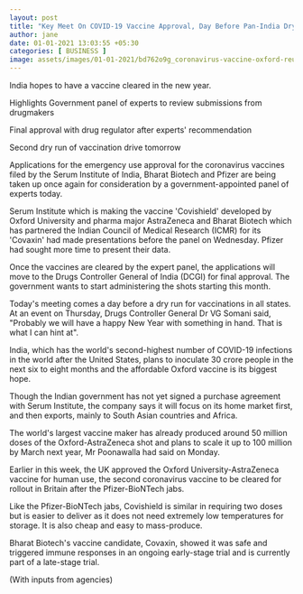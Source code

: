```yaml
---
layout: post
title: "Key Meet On COVID-19 Vaccine Approval, Day Before Pan-India Dry Run"
author: jane 
date: 01-01-2021 13:03:55 +05:30 
categories: [ BUSINESS ] 
image: assets/images/01-01-2021/bd762o9g_coronavirus-vaccine-oxford-reuters_625x300_01_January_21.jpg
---
```

India hopes to have a vaccine cleared in the new year.

Highlights Government panel of experts to review submissions from drugmakers

Final approval with drug regulator after experts' recommendation

Second dry run of vaccination drive tomorrow

Applications for the emergency use approval for the coronavirus vaccines filed by the Serum Institute of India, Bharat Biotech and Pfizer are being taken up once again for consideration by a government-appointed panel of experts today.

Serum Institute which is making the vaccine 'Covishield' developed by Oxford University and pharma major AstraZeneca and Bharat Biotech which has partnered the Indian Council of Medical Research (ICMR) for its 'Covaxin' had made presentations before the panel on Wednesday. Pfizer had sought more time to present their data.

Once the vaccines are cleared by the expert panel, the applications will move to the Drugs Controller General of India (DCGI) for final approval. The government wants to start administering the shots starting this month.

Today's meeting comes a day before a dry run for vaccinations in all states. At an event on Thursday, Drugs Controller General Dr VG Somani said, "Probably we will have a happy New Year with something in hand. That is what I can hint at".

India, which has the world's second-highest number of COVID-19 infections in the world after the United States, plans to inoculate 30 crore people in the next six to eight months and the affordable Oxford vaccine is its biggest hope.

Though the Indian government has not yet signed a purchase agreement with Serum Institute, the company says it will focus on its home market first, and then exports, mainly to South Asian countries and Africa.

The world's largest vaccine maker has already produced around 50 million doses of the Oxford-AstraZeneca shot and plans to scale it up to 100 million by March next year, Mr Poonawalla had said on Monday.

Earlier in this week, the UK approved the Oxford University-AstraZeneca vaccine for human use, the second coronavirus vaccine to be cleared for rollout in Britain after the Pfizer-BioNTech jabs.

Like the Pfizer-BioNTech jabs, Covishield is similar in requiring two doses but is easier to deliver as it does not need extremely low temperatures for storage. It is also cheap and easy to mass-produce.

Bharat Biotech's vaccine candidate, Covaxin, showed it was safe and triggered immune responses in an ongoing early-stage trial and is currently part of a late-stage trial.

(With inputs from agencies)
